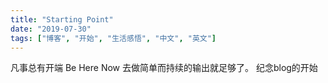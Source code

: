 ```yaml
---
title: "Starting Point"
date: "2019-07-30"
tags: ["博客", "开始", "生活感悟", "中文", "英文"]
---
```


凡事总有开端
Be Here Now
去做简单而持续的输出就足够了。
纪念blog的开始
